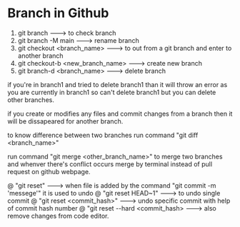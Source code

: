 # Branch in Github

1. git branch ---> to check branch
2. git branch -M main ---> rename branch
3. git checkout <branch_name> ---> to out from a git branch and enter to another branch
4. git checkout-b <new_branch_name> ---> create new branch
5. git branch-d <branch_name> ---> delete branch

if you're in branch1 and tried to delete branch1 than it will throw an error as you are currently in branch1 so can't delete branch1 but you can delete other branches.

if you create or modifies any files and commit changes from a branch then it will be dissapeared for another branch.

to know difference between two branches run command "git diff <branch_name>"

run command "git merge <other_branch_name>" to merge two branches and whenver there's conflict occurs merge by terminal instead of pull request on github webpage.

@ "git reset" ---> when file is added by the command "git commit -m 'messege'" it is used to undo
@ "git reset HEAD~1" ---> to undo single commit
@ "git reset <commit_hash>" ---> undo specific commit with help of commit hash number
@ "git reset --hard <commit_hash> ---> also remove changes from code editor.
